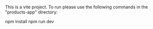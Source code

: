 This is a vite project.
To run please use the following commands in the "products-app" directory:

npm install
npm run dev
